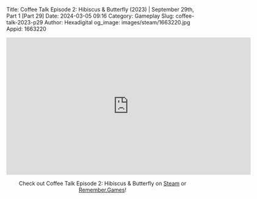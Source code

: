 Title: Coffee Talk Episode 2: Hibiscus & Butterfly (2023) | September 29th, Part 1 [Part 29]
Date: 2024-03-05 09:16
Category: Gameplay
Slug: coffee-talk-2023-p29
Author: Hexadigital
og_image: images/steam/1663220.jpg
Appid: 1663220

<center><iframe src="https://www.youtube.com/embed/E_jBJx3raWI?feature=oembed" allow="accelerometer; autoplay; encrypted-media; gyroscope; picture-in-picture" width="640" height="360" frameborder="0"></iframe>

Check out Coffee Talk Episode 2: Hibiscus & Butterfly on [Steam](https://store.steampowered.com/app/1663220/?curator_clanid=34633900) or [Remember.Games](https://remember.games/game/8083/coffee-talk-episode-2-hibiscus-butterfly/)!</center>